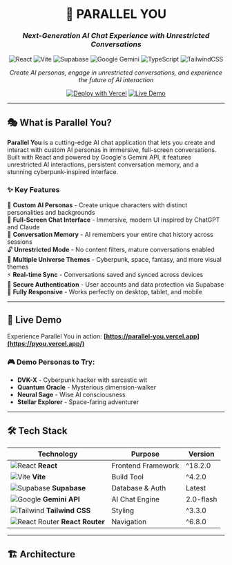 <div align="center">

# 🌌 PARALLEL YOU
### *Next-Generation AI Chat Experience with Unrestricted Conversations*

![React](https://img.shields.io/badge/react-%2320232a.svg?style=for-the-badge&logo=react&logoColor=%2361DAFB)
![Vite](https://img.shields.io/badge/vite-%23646CFF.svg?style=for-the-badge&logo=vite&logoColor=white)
![Supabase](https://img.shields.io/badge/Supabase-3ECF8E?style=for-the-badge&logo=supabase&logoColor=white)
![Google Gemini](https://img.shields.io/badge/Google%20Gemini-8E75B2?style=for-the-badge&logo=google&logoColor=white)
![TypeScript](https://img.shields.io/badge/typescript-%23007ACC.svg?style=for-the-badge&logo=typescript&logoColor=white)
![TailwindCSS](https://img.shields.io/badge/tailwindcss-%2338B2AC.svg?style=for-the-badge&logo=tailwind-css&logoColor=white)

*Create AI personas, engage in unrestricted conversations, and experience the future of AI interaction*

[![Deploy with Vercel](https://vercel.com/button)](https://vercel.com/)
[![Live Demo](https://img.shields.io/badge/🚀-Live%20Demo-brightgreen?style=for-the-badge)](https://pyou.vercel.app/)

</div>

---

## 🎭 **What is Parallel You?**

**Parallel You** is a cutting-edge AI chat application that lets you create and interact with custom AI personas in immersive, full-screen conversations. Built with React and powered by Google's Gemini API, it features unrestricted AI interactions, persistent conversation memory, and a stunning cyberpunk-inspired interface.

### ✨ **Key Features**

🤖 **Custom AI Personas** - Create unique characters with distinct personalities and backgrounds  
💬 **Full-Screen Chat Interface** - Immersive, modern UI inspired by ChatGPT and Claude  
🧠 **Conversation Memory** - AI remembers your entire chat history across sessions  
🔓 **Unrestricted Mode** - No content filters, mature conversations enabled  
🎨 **Multiple Universe Themes** - Cyberpunk, space, fantasy, and more visual themes  
⚡ **Real-time Sync** - Conversations saved and synced across devices  
🔐 **Secure Authentication** - User accounts and data protection via Supabase  
📱 **Fully Responsive** - Works perfectly on desktop, tablet, and mobile  

---

## 🚀 **Live Demo**

Experience Parallel You in action: **[https://parallel-you.vercel.app](https://pyou.vercel.app/)**

### 🎮 **Demo Personas to Try:**
- **DVK-X** - Cyberpunk hacker with sarcastic wit
- **Quantum Oracle** - Mysterious dimension-walker
- **Neural Sage** - Wise AI consciousness
- **Stellar Explorer** - Space-faring adventurer

---

## 🛠️ **Tech Stack**

| Technology | Purpose | Version |
|------------|---------|---------|
| ![React](https://img.shields.io/badge/-React-61DAFB?logo=react&logoColor=white) **React** | Frontend Framework | ^18.2.0 |
| ![Vite](https://img.shields.io/badge/-Vite-646CFF?logo=vite&logoColor=white) **Vite** | Build Tool | ^4.2.0 |
| ![Supabase](https://img.shields.io/badge/-Supabase-3ECF8E?logo=supabase&logoColor=white) **Supabase** | Database & Auth | Latest |
| ![Google](https://img.shields.io/badge/-Gemini%20API-4285F4?logo=google&logoColor=white) **Gemini API** | AI Chat Engine | 2.0-flash |
| ![Tailwind](https://img.shields.io/badge/-Tailwind-38B2AC?logo=tailwind-css&logoColor=white) **Tailwind CSS** | Styling | ^3.3.0 |
| ![React Router](https://img.shields.io/badge/-React%20Router-CA4245?logo=react-router&logoColor=white) **React Router** | Navigation | ^6.8.0 |

---

## 🏗️ **Architecture**

